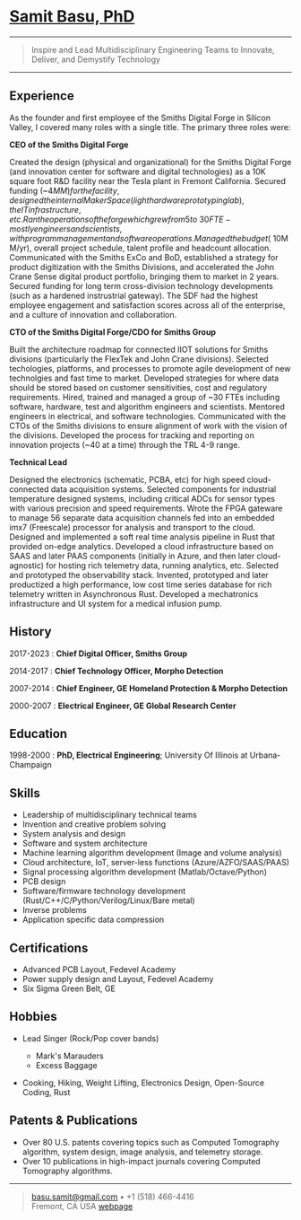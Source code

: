 [Samit Basu, PhD](https://www.samitbasu.net)
===============

----

> Inspire and Lead Multidisciplinary Engineering Teams to Innovate, Deliver, 
> and Demystify Technology

----

Experience
---------

As the founder and first employee of the Smiths Digital Forge in Silicon Valley, I covered many roles with a single title.  The primary three roles were:

**CEO of the Smiths Digital Forge**

Created the design (physical and organizational) for the Smiths Digital Forge (and innovation center for software and digital technologies) as a 
10K square foot R&D facility near the Tesla plant in Fremont California.  Secured funding (~$4MM) for the facility, designed the internal MakerSpace (light
hardware prototyping lab), the IT infrastructure, etc.  Ran the operations of the forge which grew from 5 to ~30 FTE - mostly engineers and scientists, with
program management and software operations.  Managed the budget (~$10MM/yr), overall project schedule, talent profile and headcount allocation.
Communicated with the Smiths ExCo and BoD, established a strategy for product digitization with the Smiths Divisions, and accelerated the John Crane Sense digital product portfolio, bringing them to market in 2 years.  Secured funding for long term cross-division technology developments (such as a
hardened instrustrial gateway).  The SDF had the highest employee engagement and satisfaction scores across all of the enterprise,
and a culture of innovation and collaboration.

**CTO of the Smiths Digital Forge/CDO for Smiths Group**

Built the architecture roadmap for connected IIOT solutions for Smiths divisions (particularly the FlexTek and John Crane divisions).  Selected techologies,
platforms, and processes to promote agile development of new technolgies and fast time to market.  Developed strategies for where data should be stored based
on customer sensitivities, cost and regulatory requirements.  Hired, trained and managed a group of ~30 FTEs including software, hardware, test and algorithm engineers and scientists.  Mentored engineers in electrical, and software technologies.  Communicated with the CTOs of the Smiths divisions to ensure alignment of work with the vision of the divisions.  Developed the process for tracking and reporting on innovation projects (~40 at a time) through the TRL 4-9 range.

**Technical Lead**

Designed the electronics (schematic, PCBA, etc) for high speed cloud-connected data acquisition systems.  Selected components for industrial temperature
designed systems, including critical ADCs for sensor types with various precision and speed requirements.  Wrote the FPGA gateware to manage 56 separate
data acquisition channels fed into an embedded imx7 (Freescale) processor for analysis and transport to the cloud.  Designed and implemented a soft real time
analysis pipeline in Rust that provided on-edge analytics.  Developed a cloud infrastructure based on SAAS and later PAAS components (initially in Azure, and
then later cloud-agnostic) for hosting rich telemetry data, running analytics, etc.  Selected and prototyped the observability stack.  Invented, prototyped
and later productized a high performance, low cost time series database for rich telemetry written in Asynchronous Rust.  Developed a mechatronics infrastructure
and UI system for a medical infusion pump.


History
-------

2017-2023
:  **Chief Digital Officer, Smiths Group**

2014-2017
:  **Chief Technology Officer, Morpho Detection**

2007-2014
: **Chief Engineer, GE Homeland Protection & Morpho Detection**

2000-2007
: **Electrical Engineer, GE Global Research Center**

Education
---------

1998-2000
:   **PhD, Electrical Engineering**; University Of Illinois at Urbana-Champaign

Skills
------

- Leadership of multidisciplinary technical teams
- Invention and creative problem solving
- System analysis and design
- Software and system architecture
- Machine learning algorithm development (Image and volume analysis)
- Cloud architecture, IoT, server-less functions (Azure/AZFO/SAAS/PAAS)
- Signal processing algorithm development (Matlab/Octave/Python)
- PCB design
- Software/firmware technology development (Rust/C++/C/Python/Verilog/Linux/Bare metal)
- Inverse problems
- Application specific data compression


Certifications
--------------

- Advanced PCB Layout, Fedevel Academy
- Power supply design and Layout, Fedevel Academy
- Six Sigma Green Belt, GE


Hobbies
-------

- Lead Singer (Rock/Pop cover bands)
    - Mark's Marauders
    - Excess Baggage

- Cooking, Hiking, Weight Lifting, Electronics Design, Open-Source Coding, Rust


Patents & Publications
-----------------------

- Over 80 U.S. patents covering topics such as Computed Tomography algorithm, system design, image analysis, and telemetry storage.
- Over 10 publications in high-impact journals covering Computed Tomography algorithms.

----

> <basu.samit@gmail.com> • +1 (518) 466-4416\
> Fremont, CA USA [webpage](https://www.samitbasu.net)

